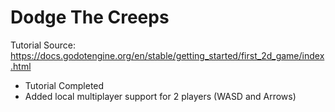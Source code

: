 # Dodge The Creeps

Tutorial Source: https://docs.godotengine.org/en/stable/getting_started/first_2d_game/index.html

* Tutorial Completed
* Added local multiplayer support for 2 players (WASD and Arrows)